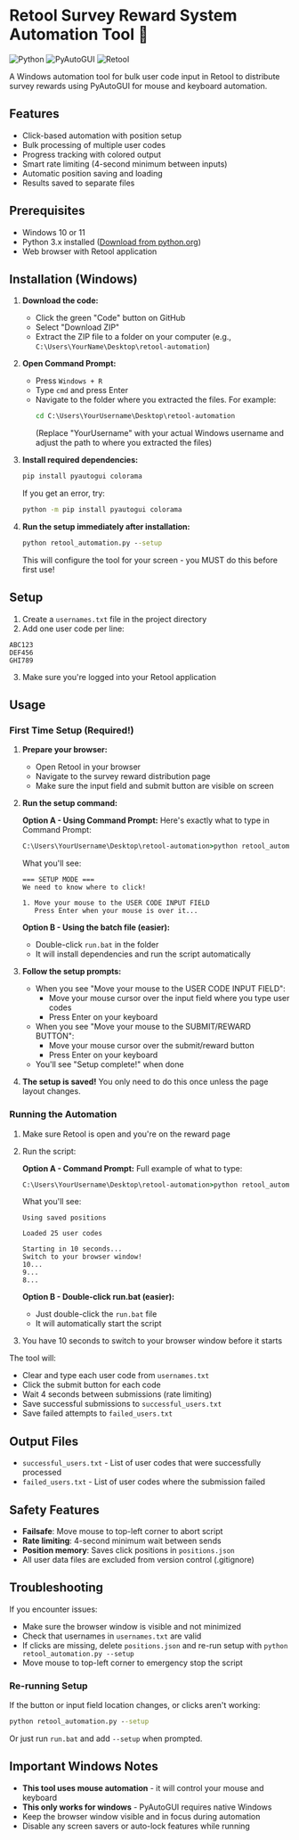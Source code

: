 # Retool Survey Reward System Automation Tool 🎁

![Python](https://img.shields.io/badge/python-3670A0?style=for-the-badge&logo=python&logoColor=ffdd54)
![PyAutoGUI](https://img.shields.io/badge/PyAutoGUI-4B8BBE?style=for-the-badge&logo=python&logoColor=white)
![Retool](https://img.shields.io/badge/Retool-3D3D3D?style=for-the-badge&logo=retool&logoColor=white)

A Windows automation tool for bulk user code input in Retool to distribute survey rewards using PyAutoGUI for mouse and keyboard automation.

## Features

- Click-based automation with position setup
- Bulk processing of multiple user codes
- Progress tracking with colored output
- Smart rate limiting (4-second minimum between inputs)
- Automatic position saving and loading
- Results saved to separate files

## Prerequisites

- Windows 10 or 11
- Python 3.x installed ([Download from python.org](https://www.python.org/downloads/))
- Web browser with Retool application

## Installation (Windows)

1. **Download the code:**
   - Click the green "Code" button on GitHub
   - Select "Download ZIP"
   - Extract the ZIP file to a folder on your computer (e.g., `C:\Users\YourName\Desktop\retool-automation`)

2. **Open Command Prompt:**
   - Press `Windows + R`
   - Type `cmd` and press Enter
   - Navigate to the folder where you extracted the files. For example:
     ```cmd
     cd C:\Users\YourUsername\Desktop\retool-automation
     ```
     (Replace "YourUsername" with your actual Windows username and adjust the path to where you extracted the files)

3. **Install required dependencies:**
   ```cmd
   pip install pyautogui colorama
   ```
   
   If you get an error, try:
   ```cmd
   python -m pip install pyautogui colorama
   ```

4. **Run the setup immediately after installation:**
   ```cmd
   python retool_automation.py --setup
   ```
   This will configure the tool for your screen - you MUST do this before first use!

## Setup

1. Create a `usernames.txt` file in the project directory
2. Add one user code per line:
```
ABC123
DEF456
GHI789
```

3. Make sure you're logged into your Retool application

## Usage

### First Time Setup (Required!)

1. **Prepare your browser:**
   - Open Retool in your browser
   - Navigate to the survey reward distribution page
   - Make sure the input field and submit button are visible on screen

2. **Run the setup command:**
   
   **Option A - Using Command Prompt:**
   Here's exactly what to type in Command Prompt:
   ```cmd
   C:\Users\YourUsername\Desktop\retool-automation>python retool_automation.py --setup
   ```
   
   What you'll see:
   ```
   === SETUP MODE ===
   We need to know where to click!
   
   1. Move your mouse to the USER CODE INPUT FIELD
      Press Enter when your mouse is over it...
   ```
   
   **Option B - Using the batch file (easier):**
   - Double-click `run.bat` in the folder
   - It will install dependencies and run the script automatically

3. **Follow the setup prompts:**
   - When you see "Move your mouse to the USER CODE INPUT FIELD":
     - Move your mouse cursor over the input field where you type user codes
     - Press Enter on your keyboard
   - When you see "Move your mouse to the SUBMIT/REWARD BUTTON":
     - Move your mouse cursor over the submit/reward button
     - Press Enter on your keyboard
   - You'll see "Setup complete!" when done

4. **The setup is saved!** You only need to do this once unless the page layout changes.

### Running the Automation

1. Make sure Retool is open and you're on the reward page

2. Run the script:

   **Option A - Command Prompt:**
   Full example of what to type:
   ```cmd
   C:\Users\YourUsername\Desktop\retool-automation>python retool_automation.py
   ```
   
   What you'll see:
   ```
   Using saved positions
   
   Loaded 25 user codes
   
   Starting in 10 seconds...
   Switch to your browser window!
   10...
   9...
   8...
   ```
   
   **Option B - Double-click run.bat (easier):**
   - Just double-click the `run.bat` file
   - It will automatically start the script

3. You have 10 seconds to switch to your browser window before it starts

The tool will:
- Clear and type each user code from `usernames.txt`
- Click the submit button for each code
- Wait 4 seconds between submissions (rate limiting)
- Save successful submissions to `successful_users.txt`
- Save failed attempts to `failed_users.txt`

## Output Files

- `successful_users.txt` - List of user codes that were successfully processed
- `failed_users.txt` - List of user codes where the submission failed

## Safety Features

- **Failsafe**: Move mouse to top-left corner to abort script
- **Rate limiting**: 4-second minimum wait between sends
- **Position memory**: Saves click positions in `positions.json`
- All user data files are excluded from version control (.gitignore)

## Troubleshooting

If you encounter issues:
- Make sure the browser window is visible and not minimized
- Check that usernames in `usernames.txt` are valid
- If clicks are missing, delete `positions.json` and re-run setup with `python retool_automation.py --setup`
- Move mouse to top-left corner to emergency stop the script

### Re-running Setup
If the button or input field location changes, or clicks aren't working:
```cmd
python retool_automation.py --setup
```
Or just run `run.bat` and add `--setup` when prompted.

## Important Windows Notes

- **This tool uses mouse automation** - it will control your mouse and keyboard
- **This only works for windows** - PyAutoGUI requires native Windows
- Keep the browser window visible and in focus during automation
- Disable any screen savers or auto-lock features while running